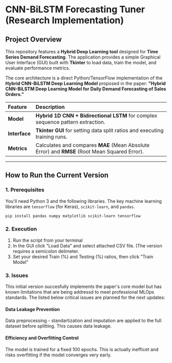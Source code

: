 # CNN-BiLSTM Forecasting Tuner (Research Implementation)

## Project Overview

This repository features a **Hybrid Deep Learning tool** designed for **Time Series Demand Forecasting**. The application provides a simple Graphical User Interface (GUI) built with **Tkinter** to load data, train the model, and evaluate performance metrics.

The core architecture is a direct Python/TensorFlow implementation of the **Hybrid CNN-BiLSTM Deep Learning Model** proposed in the paper: **"Hybrid CNN-BiLSTM Deep Learning Model for Daily Demand Forecasting of Sales Orders."**

| Feature | Description |
| :--- | :--- |
| **Model** | **Hybrid 1D CNN + Bidirectional LSTM** for complex sequence pattern extraction. |
| **Interface** | **Tkinter GUI** for setting data split ratios and executing training runs. |
| **Metrics** | Calculates and compares **MAE** (Mean Absolute Error) and **RMSE** (Root Mean Squared Error). |

---

## How to Run the Current Version

### 1. Prerequisites

You'll need Python 3 and the following libraries. The key machine learning libraries are `tensorflow` (for Keras), `scikit-learn`, and `pandas`.

```bash
pip install pandas numpy matplotlib scikit-learn tensorflow
```


### 2. Execution

1. Run the script from your terminal
2. In the GUI click "Load Data" and select attached CSV file. (The version requires a semicolon delimeter.
3. Set your desired Train (%) and Testing (%) ratios, then click "Train Model"

### 3. Issues

This initial version succesfully implements the paper's core model but has known limitations that are being addressd to meet professional MLOps standards. The listed below critical issues are planned for the next updates:

#### Data Leakage Prevention

Data preprocessing - standartization and imputation are applied to the full dataset before splitting. This causes data leakage.

#### Efficiency and Overfitting Control

The model is trained for a fixed 100 epochs. This is actually inefficet and risks overfitting if the model converges very early.



